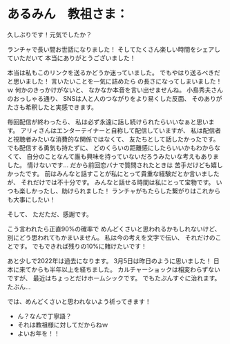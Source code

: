 # あるみん　教祖さま：

久しぶりです！元気でしたか？

ランチャで長い間お世話になりました！
そしてたくさん楽しい時間をシェアしていただいて
本当にありがとうございました！

本当は私もこのリンクを送るかどうか迷っていました。
でもやはり送るべきだと思いました！
言いたいことを一気に詰めたら
の長さになってしまいました！ｗ
何かのきっかけがないと、
なかなか本音を言い出せませんね。
小島秀夫さんのおっしゃる通り、
SNSは人と人のつながりをより易くした反面、
そのありがたさも希釈したと実感できます。

毎回配信が終わったら、
私は必ず永遠に話し続けられたらいいなぁと思います。
アリィさんはエンターテイナーと自称して配信していますが、
私は配信者と視聴者みたいな消費的な関係ではなくて、
友たちとして話したかったです。
でも配信する勇気も持たずに、
どのくらいの距離感にしたらいいかもわからなくて、
自分のことなんて誰も興味を持っていないだろうみたいな考えもありました。
情けないです…
だから前回恋バナで質問されたときは
苦手だけども嬉しかったです。
前はみんなと話すことが私にとって貴重な経験だとか言いましたが、
それだけでは不十分です。
みんなと話せる時間は私にとって宝物です。
いつも楽しかったし、助けられました！
ランチャがもたらした繋がりはこれからも大事にしたい！

そして、
ただただ、感謝です。

こう言われたら正直90%の確率で
めんどくさいと思われるかもしれないけど、
別にどう思われてもかまいません。
私は今の考えを文字で伝い、
それだけのことです。
でもできれば残りの10%に賭けたいです！

あと少しで2022年は過去になります。
3月5日は昨日のように思いました！
日本に来てからも半年以上を経ちました。
カルチャーショックは相変わらずないですが、
最近はちょっとだけホームシックです。
でもたぶんすぐに治れます。たぶん…

では、めんどくさいと思われないよう祈ってきます！




+ ん？なんで丁寧語？
+ それは教祖様に対してだからねｗ
+ よいお年を！！
